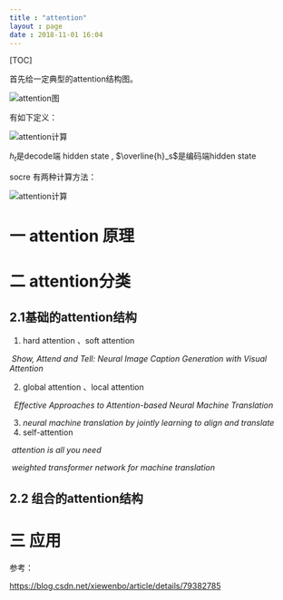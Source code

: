 ```yaml
---
title : "attention"
layout : page
date : 2018-11-01 16:04
---
```


[TOC]

首先给一定典型的attention结构图。

<img src="/wiki/static/images/attention.png" alt="attention图" />

有如下定义：

<img src="/wiki/static/images/attention_equation_0.jpg" alt="attention计算" />

$h_t$是decode端 hidden state , $\overline{h}_s$是编码端hidden state

socre 有两种计算方法：

<img src="/wiki/static/images/attention_equation_1.jpg" alt="attention计算" />



# 一  attention 原理





# 二 attention分类





## 2.1基础的attention结构

1. hard attention 、soft attention

​    *Show, Attend and Tell: Neural Image Caption Generation with Visual Attention*



2. global attention 、local attention

​     *Effective Approaches to Attention-based Neural Machine Translation*

  



3.  *neural machine translation by jointly learning to align and translate*
4. self-attention

​         *attention is all you need*

​         *weighted transformer network for machine translation*



## 2.2 组合的attention结构





# 三 应用





参考：

https://blog.csdn.net/xiewenbo/article/details/79382785

